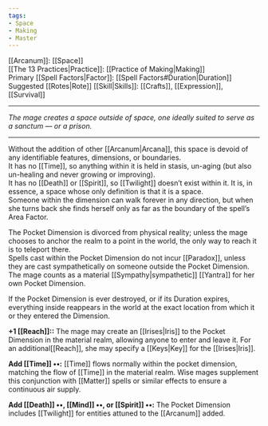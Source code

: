 ```yaml
---
tags:
- Space
- Making
- Master
---
```


[[Arcanum]]: [[Space]]\
[[The 13 Practices|Practice]]: [[Practice of Making|Making]]\
Primary [[Spell Factors|Factor]]: [[Spell Factors#Duration|Duration]]\
Suggested [[Rotes|Rote]] [[Skill|Skills]]: [[Crafts]], [[Expression]], [[Survival]]

---

_The mage creates a space outside of space, one ideally suited to serve as a sanctum — or a prison._

---

Without the addition of other [[Arcanum|Arcana]], this space is devoid of any identifiable features, dimensions, or boundaries.\
It has no [[Time]], so anything within it is held in stasis, un-aging (but also un-healing and never growing or improving).\
It has no [[Death]] or [[Spirit]], so [[Twilight]] doesn’t exist within it. It is, in essence, a space whose only definition is that it is a space.\
Someone within the dimension can walk forever in any direction, but when she turns back she finds herself only as far as the boundary of the spell’s Area Factor.

The Pocket Dimension is divorced from physical reality; unless the mage chooses to anchor the realm to a point in the world, the only way to reach it is to teleport there.\
Spells cast within the Pocket Dimension do not incur [[Paradox]], unless they are cast sympathetically on someone outside the Pocket Dimension.\
The mage counts as a material [[Sympathy|sympathetic]] [[Yantra]] for her own Pocket Dimension.

If the Pocket Dimension is ever destroyed, or if its Duration expires, everything inside reappears in the world at the exact location from which it or they entered the Dimension.

**+1 [[Reach]]::** The mage may create an [[Irises|Iris]] to the Pocket Dimension in the material realm, allowing anyone to enter and leave it. For an additional[[Reach]], she may specify a [[Keys|Key]] for the [[Irises|Iris]].

**Add [[Time]] ••:** [[Time]] flows normally within the pocket dimension, matching the flow of [[Time]] in the material realm. Wise mages supplement this conjunction with [[Matter]] spells or similar effects to ensure a continuous air supply.

**Add [[Death]] ••, [[Mind]] ••, or [[Spirit]] ••:** The Pocket Dimension includes [[Twilight]] for entities attuned to the [[Arcanum]] added.